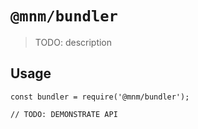 # `@mnm/bundler`

> TODO: description

## Usage

```
const bundler = require('@mnm/bundler');

// TODO: DEMONSTRATE API
```
